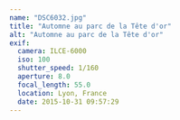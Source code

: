 ```yaml
---
name: "DSC6032.jpg"
title: "Automne au parc de la Tête d'or"
alt: "Automne au parc de la Tête d'or"
exif:
  camera: ILCE-6000
  iso: 100
  shutter_speed: 1/160
  aperture: 8.0
  focal_length: 55.0
  location: Lyon, France
  date: 2015-10-31 09:57:29
---
```

